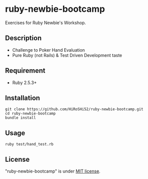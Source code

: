 # ruby-newbie-bootcamp

Exercises for Ruby Newbie's Workshop.

## Description

* Challenge to Poker Hand Evaluation
* Pure Ruby (not Rails) & Test Driven Development taste

## Requirement

* Ruby 2.5.3+

## Installation

```
git clone https://github.com/HiRoSHi52/ruby-newbie-bootcamp.git
cd ruby-newbie-bootcamp
bundle install
```

## Usage

```
ruby test/hand_test.rb
```

## License

"ruby-newbie-bootcamp" is under [MIT license](https://en.wikipedia.org/wiki/MIT_License).
